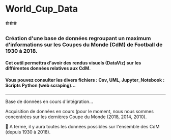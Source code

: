 # World_Cup_Data

:soccer::soccer::soccer:

### Création d'une base de données regroupant un maximum d'informations sur les Coupes du Monde (CdM) de Football de 1930 à 2018. 
#### Cet outil permettra d'avoir des rendus visuels (DataViz) sur les différentes données relatives aux CdM.

#### Vous pouvez consulter les divers fichiers : Csv, UML, Jupyter_Notebook : Scripts Python (web scraping)...

*****************

Base de données en cours d'intégration...

Acquisition de données en cours (pour le moment, nous nous sommes concentrées sur les dernières Coupe du Monde (2018, 2014, 2010).

:calendar:
A terme, il y aura toutes les données possibles sur l'ensemble des CdM (depuis 1930 à 2018).
